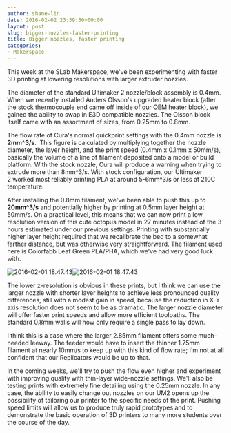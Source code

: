 ```yaml
---
author: shane-lin
date: 2016-02-02 23:39:56+00:00
layout: post
slug: bigger-nozzles-faster-printing
title: Bigger nozzles, faster printing
categories:
- Makerspace
---
```


This week at the SLab Makerspace, we've been experimenting with faster 3D printing at lowering resolutions with larger extruder nozzles.

The diameter of the standard Ultimaker 2 nozzle/block assembly is 0.4mm. When we recently installed Anders Olsson's upgraded heater block (after the stock thermocouple end came off inside of our OEM heater block), we gained the ability to swap in E3D compatible nozzles. The Olsson block itself came with an assortment of sizes, from 0.25mm to 0.8mm.

The flow rate of Cura's normal quickprint settings with the 0.4mm nozzle is **2mm^3/s**.  This figure is calculated by multiplying together the nozzle diameter, the layer height, and the print speed (0.4mm x 0.1mm x 50mm/s), basically the volume of a line of filament deposited onto a model or build platform. With the stock nozzle, Cura will produce a warning when trying to extrude more than 8mm^3/s. With stock configuration, our Ultimaker 2 worked most reliably printing PLA at around 5-6mm^3/s or less at 210C temperature.

After installing the 0.8mm filament, we've been able to push this up to **20mm^3/s** and potentially higher by printing at 0.5mm layer height at 50mm/s. On a practical level, this means that we can now print a low resolution version of this cute octopus model in 27 minutes instead of the 3 hours estimated under our previous settings. Printing with substantially higher layer height required that we recalibrate the bed to a somewhat farther distance, but was otherwise very straightforward. The filament used here is Colorfabb Leaf Green PLA/PHA, which we've had very good luck with.

![2016-02-01 18.47.43](http://static.scholarslab.org/wp-content/uploads/2016/02/2016-02-01-18.47.43.jpg)![2016-02-01 18.47.43](http://static.scholarslab.org/wp-content/uploads/2016/02/2016-02-01-18.47.43-300x225.jpg)

The lower z-resolution is obvious in these prints, but I think we can use the larger nozzle with shorter layer heights to achieve less pronounced quality differences, still with a modest gain in speed, because the reduction in X-Y axis resolution does not seem to be as dramatic. The larger nozzle diameter will offer faster print speeds and allow more efficient toolpaths. The standard 0.8mm walls will now only require a single pass to lay down.

I think this is a case where the larger 2.85mm filament offers some much-needed leeway. The feeder would have to insert the thinner 1.75mm filament at nearly 10mm/s to keep up with this kind of flow rate; I'm not at all confident that our Replicators would be up to that.

In the coming weeks, we'll try to push the flow even higher and experiment with improving quality with thin-layer wide-nozzle settings. We'll also be testing prints with extremely fine detailing using the 0.25mm nozzle. In any case, the ability to easily change out nozzles on our UM2 opens up the possibility of tailoring our printer to the specific needs of the print. Pushing speed limits will allow us to produce truly rapid prototypes and to demonstrate the basic operation of 3D printers to many more students over the course of the day.
